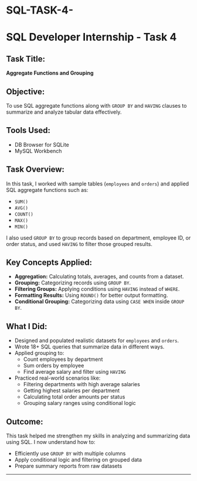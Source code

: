 # SQL-TASK-4-
# SQL Developer Internship - Task 4

##  Task Title:
**Aggregate Functions and Grouping**

##  Objective:
To use SQL aggregate functions along with `GROUP BY` and `HAVING` clauses to summarize and analyze tabular data effectively.

## Tools Used:
- DB Browser for SQLite
- MySQL Workbench

## Task Overview:
In this task, I worked with sample tables (`employees` and `orders`) and applied SQL aggregate functions such as:
- `SUM()`
- `AVG()`
- `COUNT()`
- `MAX()`
- `MIN()`

I also used `GROUP BY` to group records based on department, employee ID, or order status, and used `HAVING` to filter those grouped results.

## Key Concepts Applied:
- **Aggregation:** Calculating totals, averages, and counts from a dataset.
- **Grouping:** Categorizing records using `GROUP BY`.
- **Filtering Groups:** Applying conditions using `HAVING` instead of `WHERE`.
- **Formatting Results:** Using `ROUND()` for better output formatting.
- **Conditional Grouping:** Categorizing data using `CASE WHEN` inside `GROUP BY`.

##  What I Did:
- Designed and populated realistic datasets for `employees` and `orders`.
- Wrote 18+ SQL queries that summarize data in different ways.
- Applied grouping to:
  - Count employees by department
  - Sum orders by employee
  - Find average salary and filter using `HAVING`
- Practiced real-world scenarios like:
  - Filtering departments with high average salaries
  - Getting highest salaries per department
  - Calculating total order amounts per status
  - Grouping salary ranges using conditional logic

##  Outcome:
This task helped me strengthen my skills in analyzing and summarizing data using SQL. I now understand how to:
- Efficiently use `GROUP BY` with multiple columns
- Apply conditional logic and filtering on grouped data
- Prepare summary reports from raw datasets



---

